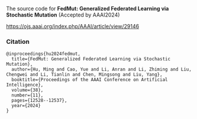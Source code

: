 The source code for **FedMut: Generalized Federated Learning via Stochastic Mutation** (Accepted by AAAI2024)

https://ojs.aaai.org/index.php/AAAI/article/view/29146



### Citation
```
@inproceedings{hu2024fedmut,
  title={FedMut: Generalized Federated Learning via Stochastic Mutation},
  author={Hu, Ming and Cao, Yue and Li, Anran and Li, Zhiming and Liu, Chengwei and Li, Tianlin and Chen, Mingsong and Liu, Yang},
  booktitle={Proceedings of the AAAI Conference on Artificial Intelligence},
  volume={38},
  number={11},
  pages={12528--12537},
  year={2024}
}
```
